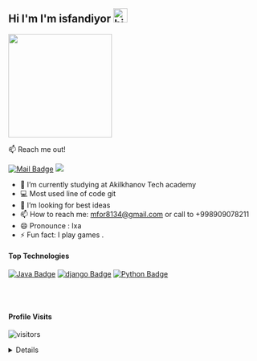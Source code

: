   ## Hi I'm I'm isfandiyor <img src="https://user-images.githubusercontent.com/1303154/88677602-1635ba80-d120-11ea-84d8-d263ba5fc3c0.gif" width="28px" height="28px" alt="hi">
 <img src="https://www.instagram.com/reel/ChWJUYlowBX/?utm_source=ig_web_copy_link" widh="206px" height="206">


:mailbox: Reach me out!

 [![Mail Badge](https://img.shields.io/badge/-isfandiyor-c0392b?style=flat&labelColor=c0392b&logo=gmail&logoColor=white)](mailto:mfor8134@gmail.com)
 <a href="https://t.me/isfandiyor_org"><img src="https://img.shields.io/badge/telegram-%231FA1F1?style=flat&logo=telegram&logoColor=white"/></a>

<!-- TODO: Add last video link -->

- 🔭 I’m currently studying  at  Akilkhanov Tech academy
- :computer: Most used line of code  git
- 🤔 I’m looking for  best ideas
- 📫 How to reach me: mfor8134@gmail.com or call to +998909078211
- 😄 Pronounce :  Ixa
- ⚡ Fun fact: I play games .

#### Top Technologies

<!-- TODO: Make technologies links takes you to repositories -->
[![Java Badge](https://img.shields.io/badge/Java-ED8B00?style=for-the-badge&logo=java&logoColor=white)](#)
[![django Badge](https://img.shields.io/badge/Django-092E20?style=for-the-badge&logo=django&logoColor=white)](#)
[![Python Badge]( https://img.shields.io/badge/Python-3776AB?style=for-the-badge&logo=python&logoColor=white)](#)

<br />
<br />
 

 
#### Profile Visits 
![visitors](https://visitor-badge.glitch.me/badge?page_id=dedmayyorr.dedmayyorr)
<details>

 
 

 
#### Github Stats

![Ipenywis's github stats](https://github-readme-stats.vercel.app/api?username=dedmayyorr&count_private=true&theme=tokyonight&hide=contribs,prs)

</details>


[reactplaylist]: https://www.youtube.com/watch?v=KxXXEL-k47Y&list=PLvXDmnBbOF7RnYiZvDwl2Pzcs2kfi10wd
[vscodetutorial]: https://www.youtube.com/watch?v=Bkie2ai8qeE&t=8s
[htmltutorial]: https://www.youtube.com/watch?v=VK6MXVxOsws&t=27s
[javascripttutorial]: https://www.youtube.com/watch?v=D-LHKvmX37E
